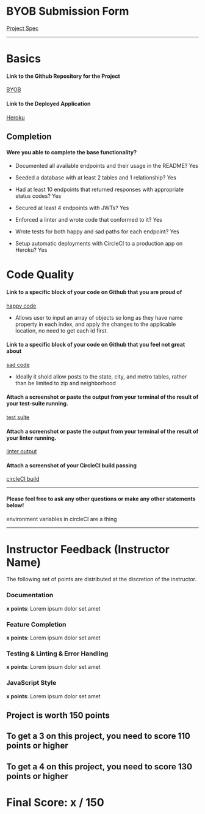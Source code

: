 # BYOB Submission Form

[Project Spec](http://frontend.turing.io/projects/build-your-own-backend.html)

------

# Basics

#### Link to the Github Repository for the Project
[BYOB](https://github.com/lindsaywparker/byob)

#### Link to the Deployed Application
[Heroku](https://lwp-byob.herokuapp.com/)


## Completion

#### Were you able to complete the base functionality?

* Documented all available endpoints and their usage in the README?
Yes

* Seeded a database with at least 2 tables and 1 relationship?
Yes

* Had at least 10 endpoints that returned responses with appropriate status codes?
Yes

* Secured at least 4 endpoints with JWTs?
Yes

* Enforced a linter and wrote code that conformed to it?
Yes

* Wrote tests for both happy and sad paths for each endpoint?
Yes

* Setup automatic deployments with CircleCI to a production app on Heroku?
Yes

# Code Quality

#### Link to a specific block of your code on Github that you are proud of
[happy code](https://github.com/lindsaywparker/byob/blob/master/controller.jsL64-L82)

* Allows user to input an array of objects so long as they have name property in each index, and apply the changes to the applicable location, no need to get each id first. 

#### Link to a specific block of your code on Github that you feel not great about
[sad code](https://github.com/lindsaywparker/byob/blob/master/controller.jsL36-L48)

* Ideally it shold allow posts to the state, city, and metro tables, rather than be limited to zip and neighborhood

#### Attach a screenshot or paste the output from your terminal of the result of your test-suite running.

[test suite](https://github.com/lindsaywparker/byob/blob/master/test-results.png)

#### Attach a screenshot or paste the output from your terminal of the result of your linter running.

[linter output](https://github.com/lindsaywparker/byob/blob/master/linter-results.png)

#### Attach a screenshot of your CircleCI build passing

[circleCI build](https://github.com/lindsaywparker/byob/blob/master/CircleCI.png)

-----

#### Please feel free to ask any other questions or make any other statements below!

environment variables in circleCI are a thing

-----


# Instructor Feedback (Instructor Name)

The following set of points are distributed at the discretion of the instructor.

### Documentation

**x points**: Lorem ipsum dolor set amet

### Feature Completion

**x points**: Lorem ipsum dolor set amet

### Testing & Linting & Error Handling

**x points**: Lorem ipsum dolor set amet

### JavaScript Style

**x points**: Lorem ipsum dolor set amet


## Project is worth 150 points

## To get a 3 on this project, you need to score 110 points or higher
## To get a 4 on this project, you need to score 130 points or higher

# Final Score: x / 150
